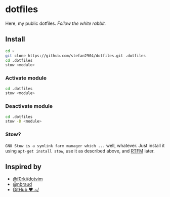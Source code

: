 # dotfiles 

Here, my public dotfiles.  *Follow the white rabbit.*

## Install

```bash
cd ~
git clone https://github.com/stefan2904/dotfiles.git .dotfiles
cd .dotfiles
stow <module>
```


### Activate module

```bash
cd .dotfiles
stow <module>
```


### Deactivate module

```bash
cd .dotfiles
stow -D <module>
```


### Stow?

`GNU Stow is a symlink farm manager which ...` well, whatever. Just install it using `apt-get install stow`, use it as described above, and [RTFM](https://www.gnu.org/software/stow/) later.


## Inspired by

* [@f0rki](https://github.com/f0rki/dotvim)/[dotvim](https://github.com/f0rki/dotvim)
* [@nbraud](https://github.com/nbraud)
* [GitHub ❤ ~/](https://dotfiles.github.io/)
